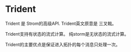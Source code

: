 # Trident

Trident 是 Strom的高级API. Trident英文原意是 三叉戟。

Trident支持有状态的流式计算。  纯storm是无状态的流式计算。

Trident的主要优点是保证进入拓扑的每个消息只处理一次。 

